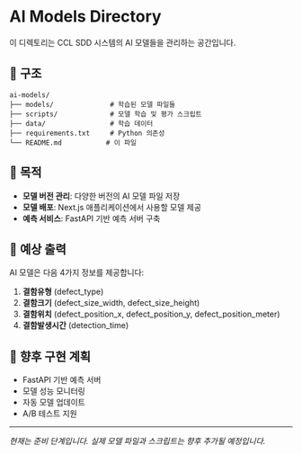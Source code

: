 # AI Models Directory

이 디렉토리는 CCL SDD 시스템의 AI 모델들을 관리하는 공간입니다.

## 📁 구조

```
ai-models/
├── models/              # 학습된 모델 파일들
├── scripts/             # 모델 학습 및 평가 스크립트
├── data/                # 학습 데이터
├── requirements.txt     # Python 의존성
└── README.md           # 이 파일
```

## 🎯 목적

- **모델 버전 관리**: 다양한 버전의 AI 모델 파일 저장
- **모델 배포**: Next.js 애플리케이션에서 사용할 모델 제공
- **예측 서비스**: FastAPI 기반 예측 서버 구축

## 🔄 예상 출력

AI 모델은 다음 4가지 정보를 제공합니다:

1. **결함유형** (defect_type)
2. **결함크기** (defect_size_width, defect_size_height)
3. **결함위치** (defect_position_x, defect_position_y, defect_position_meter)
4. **결함발생시간** (detection_time)

## 🚀 향후 구현 계획

- FastAPI 기반 예측 서버
- 모델 성능 모니터링
- 자동 모델 업데이트
- A/B 테스트 지원

---

*현재는 준비 단계입니다. 실제 모델 파일과 스크립트는 향후 추가될 예정입니다.* 